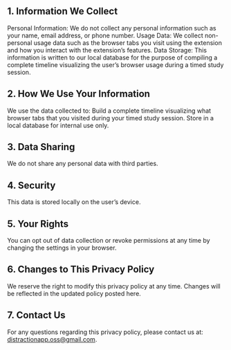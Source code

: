 ## 1. Information We Collect
Personal Information: We do not collect any personal information such as your name, email address, or phone number.
Usage Data: We collect non-personal usage data such as the browser tabs you visit using the extension and how you interact with the extension’s features.
Data Storage: This information is written to our local database for the purpose of compiling a complete timeline visualizing the user’s browser usage during a timed study session.
## 2. How We Use Your Information
We use the data collected to:
Build a complete timeline visualizing what browser tabs that you visited during your timed study session.
Store in a local database for internal use only.
## 3. Data Sharing
We do not share any personal data with third parties.
## 4. Security
This data is stored locally on the user’s device.
## 5. Your Rights
You can opt out of data collection or revoke permissions at any time by changing the settings in your browser.
## 6. Changes to This Privacy Policy
We reserve the right to modify this privacy policy at any time. Changes will be reflected in the updated policy posted here.
## 7. Contact Us
For any questions regarding this privacy policy, please contact us at: distractionapp.oss@gmail.com.
